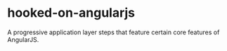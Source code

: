 # hooked-on-angularjs
A progressive application layer steps that feature certain core features of AngularJS.
